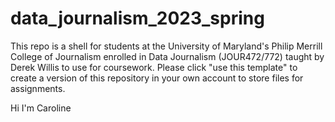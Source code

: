 # data_journalism_2023_spring

This repo is a shell for students at the University of Maryland's Philip Merrill College of Journalism enrolled in Data Journalism (JOUR472/772) taught by Derek Willis to use for coursework.  Please click "use this template" to create a version of this repository in your own account to store files for assignments.

Hi I'm Caroline
